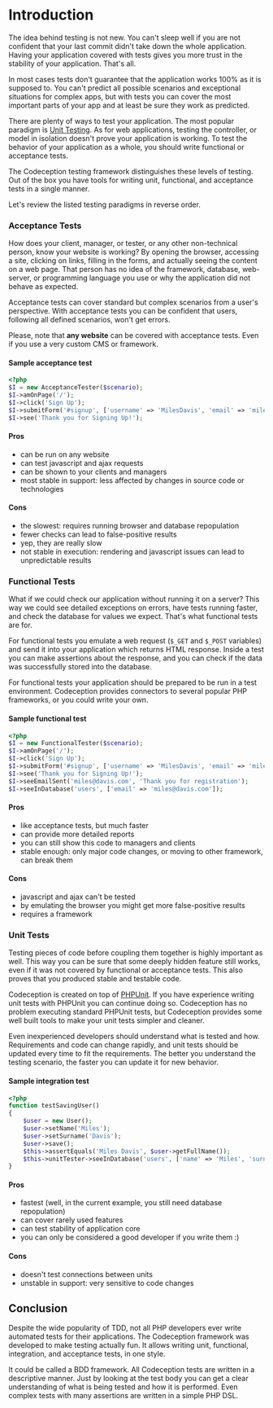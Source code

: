 # Introduction

The idea behind testing is not new. You can't sleep well if you are not confident that your last commit didn't take down the whole application.
Having your application covered with tests gives you more trust in the stability of your application. That's all.

In most cases tests don't guarantee that the application works 100% as it is supposed to. You can't predict all possible scenarios and exceptional situations for complex apps, but with tests you can cover the most important parts of your app and at least be sure they work as predicted.

There are plenty of ways to test your application. The most popular paradigm is [Unit Testing](http://en.wikipedia.org/wiki/Unit_testing). As for web applications, testing the controller, or model in isolation doesn't prove your application is working. To test the behavior of your application as a whole, you should write functional or acceptance tests.

The Codeception testing framework distinguishes these levels of testing. Out of the box you have tools for writing unit, functional, and acceptance tests in a single manner.

Let's review the listed testing paradigms in reverse order.

### Acceptance Tests

How does your client, manager, or tester, or any other non-technical person, know your website is working? By opening the browser, accessing a site, clicking on links, filling in the forms, and actually seeing the content on a web page. That person has no idea of the framework, database, web-server, or programming language you use or why the application did not behave as expected.

Acceptance tests can cover standard but complex scenarios from a user's perspective. With acceptance tests you can be confident that users, following all defined scenarios, won't get errors.

Please, note that **any website** can be covered with acceptance tests. Even if you use a very custom CMS or framework.

#### Sample acceptance test

```php
<?php
$I = new AcceptanceTester($scenario);
$I->amOnPage('/');
$I->click('Sign Up');
$I->submitForm('#signup', ['username' => 'MilesDavis', 'email' => 'miles@davis.com']);
$I->see('Thank you for Signing Up!');
```

#### Pros

* can be run on any website
* can test javascript and ajax requests
* can be shown to your clients and managers
* most stable in support: less affected by changes in source code or technologies

#### Cons
* the slowest: requires running browser and database repopulation
* fewer checks can lead to false-positive results
* yep, they are really slow
* not stable in execution: rendering and javascript issues can lead to unpredictable results


### Functional Tests

What if we could check our application without running it on a server? This way we could see detailed exceptions on errors, have tests running faster, and check the database for values we expect. That's what functional tests are for.

For functional tests you emulate a web request (`$_GET` and `$_POST` variables) and send it into your application which returns HTML response. Inside a test you can make assertions about the response, and you can check if the data was successfully stored into the database.

For functional tests your application should be prepared to be run in a test environment. Codeception provides connectors to several popular PHP frameworks, or you could write your own.

#### Sample functional test

```php
<?php
$I = new FunctionalTester($scenario);
$I->amOnPage('/');
$I->click('Sign Up');
$I->submitForm('#signup', ['username' => 'MilesDavis', 'email' => 'miles@davis.com']);
$I->see('Thank you for Signing Up!');
$I->seeEmailSent('miles@davis.com', 'Thank you for registration');
$I->seeInDatabase('users', ['email' => 'miles@davis.com']);
```

#### Pros

* like acceptance tests, but much faster
* can provide more detailed reports
* you can still show this code to managers and clients
* stable enough: only major code changes, or moving to other framework, can break them

#### Cons

* javascript and ajax can't be tested
* by emulating the browser you might get more false-positive results
* requires a framework

### Unit Tests

Testing pieces of code before coupling them together is highly important as well. This way you can be sure that some deeply hidden feature still works, even if it was not covered by functional or acceptance tests. This also proves that you produced stable and testable code.

Codeception is created on top of [PHPUnit](http://www.phpunit.de/). If you have experience writing unit tests with PHPUnit you can continue doing so. Codeception has no problem executing standard PHPUnit tests, but Codeception provides some well built tools to make your unit tests simpler and cleaner.

Even inexperienced developers should understand what is tested and how. Requirements and code can change rapidly, and unit tests should be updated every time to fit the requirements. The better you understand the testing scenario, the faster you can update it for new behavior. 

#### Sample integration test

```php
<?php
function testSavingUser()
{
    $user = new User();
    $user->setName('Miles');
    $user->setSurname('Davis');
    $user->save();
    $this->assertEquals('Miles Davis', $user->getFullName());
    $this->unitTester->seeInDatabase('users', ['name' => 'Miles', 'surname' => 'Davis']);
}
```

#### Pros

* fastest (well, in the current example, you still need database repopulation)
* can cover rarely used features
* can test stability of application core
* you can only be considered a good developer if you write them :)

#### Cons

* doesn't test connections between units
* unstable in support: very sensitive to code changes

## Conclusion

Despite the wide popularity of TDD, not all PHP developers ever write automated tests for their applications. The Codeception framework was developed to make testing actually fun. It allows writing unit, functional, integration, and acceptance tests, in one style.

It could be called a BDD framework. All Codeception tests are written in a descriptive manner. Just by looking at the test body you can get a clear understanding of what is being tested and how it is performed. Even complex tests with many assertions are written in a simple PHP DSL.
